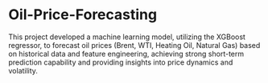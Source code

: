 # Oil-Price-Forecasting
This project developed a machine learning model, utilizing the XGBoost regressor, to forecast oil prices (Brent, WTI, Heating Oil, Natural Gas) based on historical data and feature engineering, achieving strong short-term prediction capability and providing insights into price dynamics and volatility.
